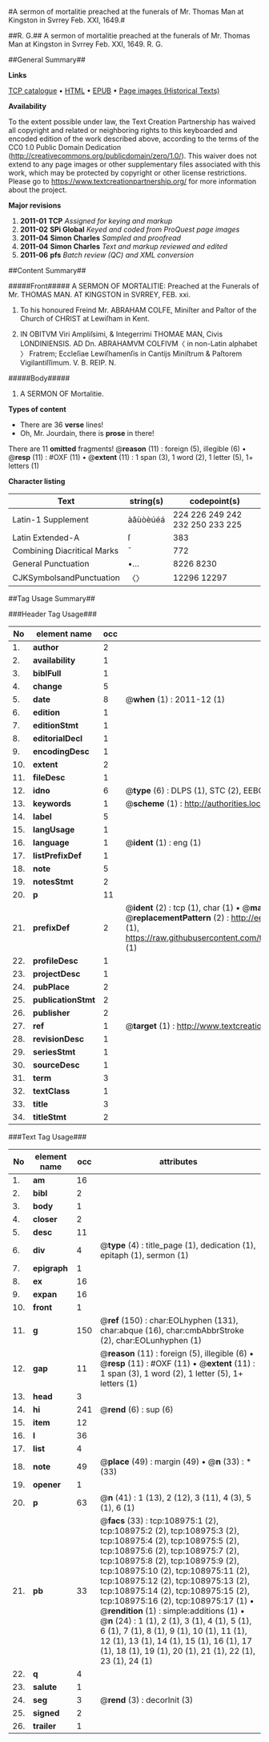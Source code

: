#A sermon of mortalitie preached at the funerals of Mr. Thomas Man at Kingston in Svrrey Feb. XXI, 1649.#

##R. G.##
A sermon of mortalitie preached at the funerals of Mr. Thomas Man at Kingston in Svrrey Feb. XXI, 1649.
R. G.

##General Summary##

**Links**

[TCP catalogue](http://www.ota.ox.ac.uk/tcp/)  • 
[HTML](http://tei.it.ox.ac.uk/tcp/Texts-HTML/free/A42/A42640.html)  • 
[EPUB](http://tei.it.ox.ac.uk/tcp/Texts-EPUB/free/A42/A42640.epub) • 
[Page images (Historical Texts)](https://historicaltexts.jisc.ac.uk/eebo-19525558e)

**Availability**

To the extent possible under law, the Text Creation Partnership has waived all copyright and related or neighboring rights to this keyboarded and encoded edition of the work described above, according to the terms of the CC0 1.0 Public Domain Dedication (http://creativecommons.org/publicdomain/zero/1.0/). This waiver does not extend to any page images or other supplementary files associated with this work, which may be protected by copyright or other license restrictions. Please go to https://www.textcreationpartnership.org/ for more information about the project.

**Major revisions**

1. __2011-01__ __TCP__ *Assigned for keying and markup*
1. __2011-02__ __SPi Global__ *Keyed and coded from ProQuest page images*
1. __2011-04__ __Simon Charles__ *Sampled and proofread*
1. __2011-04__ __Simon Charles__ *Text and markup reviewed and edited*
1. __2011-06__ __pfs__ *Batch review (QC) and XML conversion*

##Content Summary##

#####Front#####
A SERMON OF MORTALITIE: Preached at the Funerals of Mr. THOMAS MAN. AT KINGSTON in SVRREY, FEB. xxi.
1. To his honoured Freind Mr. ABRAHAM COLFE, Miniſter and Paſtor of the Church of CHRIST at Lewiſham in Kent.

1. IN OBITVM Viri Ampliſsimi, & Integerrimi THOMAE MAN, Civis LONDINIENSIS. AD Dn. ABRAHAMVM COLFIVM〈 in non-Latin alphabet 〉 Fratrem; Eccleſiae Lewiſhamenſis in Cantijs Miniſtrum & Paſtorem Vigilantiſſimum. V. B. REIP. N.

#####Body#####

1. A SERMON OF Mortalitie.

**Types of content**

  * There are 36 **verse** lines!
  * Oh, Mr. Jourdain, there is **prose** in there!

There are 11 **omitted** fragments! 
 @__reason__ (11) : foreign (5), illegible (6)  •  @__resp__ (11) : #OXF (11)  •  @__extent__ (11) : 1 span (3), 1 word (2), 1 letter (5), 1+ letters (1)

**Character listing**


|Text|string(s)|codepoint(s)|
|---|---|---|
|Latin-1 Supplement|àâùòèúéá|224 226 249 242 232 250 233 225|
|Latin Extended-A|ſ|383|
|Combining             Diacritical Marks|̄|772|
|General Punctuation|•…|8226 8230|
|CJKSymbolsandPunctuation|〈〉|12296 12297|

##Tag Usage Summary##

###Header Tag Usage###

|No|element name|occ|attributes|
|---|---|---|---|
|1.|__author__|2||
|2.|__availability__|1||
|3.|__biblFull__|1||
|4.|__change__|5||
|5.|__date__|8| @__when__ (1) : 2011-12 (1)|
|6.|__edition__|1||
|7.|__editionStmt__|1||
|8.|__editorialDecl__|1||
|9.|__encodingDesc__|1||
|10.|__extent__|2||
|11.|__fileDesc__|1||
|12.|__idno__|6| @__type__ (6) : DLPS (1), STC (2), EEBO-CITATION (1), OCLC (1), VID (1)|
|13.|__keywords__|1| @__scheme__ (1) : http://authorities.loc.gov/ (1)|
|14.|__label__|5||
|15.|__langUsage__|1||
|16.|__language__|1| @__ident__ (1) : eng (1)|
|17.|__listPrefixDef__|1||
|18.|__note__|5||
|19.|__notesStmt__|2||
|20.|__p__|11||
|21.|__prefixDef__|2| @__ident__ (2) : tcp (1), char (1)  •  @__matchPattern__ (2) : ([0-9\-]+):([0-9IVX]+) (1), (.+) (1)  •  @__replacementPattern__ (2) : http://eebo.chadwyck.com/downloadtiff?vid=$1&page=$2 (1), https://raw.githubusercontent.com/textcreationpartnership/Texts/master/tcpchars.xml#$1 (1)|
|22.|__profileDesc__|1||
|23.|__projectDesc__|1||
|24.|__pubPlace__|2||
|25.|__publicationStmt__|2||
|26.|__publisher__|2||
|27.|__ref__|1| @__target__ (1) : http://www.textcreationpartnership.org/docs/. (1)|
|28.|__revisionDesc__|1||
|29.|__seriesStmt__|1||
|30.|__sourceDesc__|1||
|31.|__term__|3||
|32.|__textClass__|1||
|33.|__title__|3||
|34.|__titleStmt__|2||


###Text Tag Usage###

|No|element name|occ|attributes|
|---|---|---|---|
|1.|__am__|16||
|2.|__bibl__|2||
|3.|__body__|1||
|4.|__closer__|2||
|5.|__desc__|11||
|6.|__div__|4| @__type__ (4) : title_page (1), dedication (1), epitaph (1), sermon (1)|
|7.|__epigraph__|1||
|8.|__ex__|16||
|9.|__expan__|16||
|10.|__front__|1||
|11.|__g__|150| @__ref__ (150) : char:EOLhyphen (131), char:abque (16), char:cmbAbbrStroke (2), char:EOLunhyphen (1)|
|12.|__gap__|11| @__reason__ (11) : foreign (5), illegible (6)  •  @__resp__ (11) : #OXF (11)  •  @__extent__ (11) : 1 span (3), 1 word (2), 1 letter (5), 1+ letters (1)|
|13.|__head__|3||
|14.|__hi__|241| @__rend__ (6) : sup (6)|
|15.|__item__|12||
|16.|__l__|36||
|17.|__list__|4||
|18.|__note__|49| @__place__ (49) : margin (49)  •  @__n__ (33) : * (33)|
|19.|__opener__|1||
|20.|__p__|63| @__n__ (41) : 1 (13), 2 (12), 3 (11), 4 (3), 5 (1), 6 (1)|
|21.|__pb__|33| @__facs__ (33) : tcp:108975:1 (2), tcp:108975:2 (2), tcp:108975:3 (2), tcp:108975:4 (2), tcp:108975:5 (2), tcp:108975:6 (2), tcp:108975:7 (2), tcp:108975:8 (2), tcp:108975:9 (2), tcp:108975:10 (2), tcp:108975:11 (2), tcp:108975:12 (2), tcp:108975:13 (2), tcp:108975:14 (2), tcp:108975:15 (2), tcp:108975:16 (2), tcp:108975:17 (1)  •  @__rendition__ (1) : simple:additions (1)  •  @__n__ (24) : 1 (1), 2 (1), 3 (1), 4 (1), 5 (1), 6 (1), 7 (1), 8 (1), 9 (1), 10 (1), 11 (1), 12 (1), 13 (1), 14 (1), 15 (1), 16 (1), 17 (1), 18 (1), 19 (1), 20 (1), 21 (1), 22 (1), 23 (1), 24 (1)|
|22.|__q__|4||
|23.|__salute__|1||
|24.|__seg__|3| @__rend__ (3) : decorInit (3)|
|25.|__signed__|2||
|26.|__trailer__|1||
